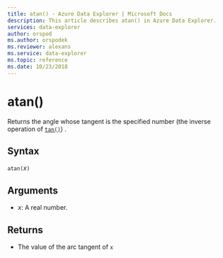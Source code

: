 ```yaml
---
title: atan() - Azure Data Explorer | Microsoft Docs
description: This article describes atan() in Azure Data Explorer.
services: data-explorer
author: orspod
ms.author: orspodek
ms.reviewer: alexans
ms.service: data-explorer
ms.topic: reference
ms.date: 10/23/2018
---
```

# atan()

Returns the angle whose tangent is the specified number (the inverse operation of [`tan()`](tanfunction.md)) .

## Syntax

`atan(`*x*`)`

## Arguments

* *x*: A real number.

## Returns

* The value of the arc tangent of `x`